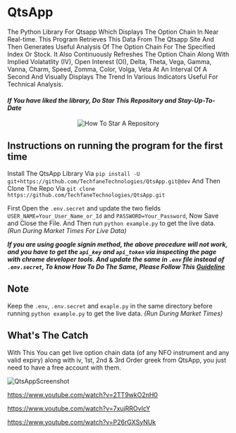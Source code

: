 # QtsApp
The Python Library For Qtsapp Which Displays The Option Chain In Near Real-time. This Program Retrieves This Data From The Qtsapp Site And Then Generates Useful Analysis Of The Option Chain For The Specified Index Or Stock. It Also Continuously Refreshes The Option Chain Along With Implied Volatatlity (IV), Open Interest (OI), Delta, Theta, Vega, Gamma, Vanna, Charm, Speed, Zomma, Color, Volga, Veta At An Interval Of A Second And Visually Displays The Trend In Various Indicators Useful For Technical Analysis.

#### _If You have liked the library, Do Star This Repository and Stay-Up-To-Date_
<p align="center">
  <img src="https://user-images.githubusercontent.com/96371033/180197157-aabda812-828b-4cf7-97a6-a4b9bdd8b151.gif" alt="How To Star A Repository">
</p>

## Instructions on running the program for the first time

Install The QtsApp Library Via `pip install -U git+https://github.com/TechfaneTechnologies/QtsApp.git@dev` And Then Clone The Repo Via `git clone https://github.com/TechfaneTechnologies/QtsApp.git`

First Open the `.env.secret` and update the two fields `USER_NAME=Your_User_Name_or_Id` and `PASSWORD=Your_Password`, Now Save and Close the File.
And Then run `python example.py` to get the live data. _(Run During Market Times For Live Data)_

_**If you are using google signin method, the above procedure will not work, and you have to get the `api_key` and `api_token` via inspecting the page with chrome developer tools. And update the same in `.env` file instead of `.env.secret`, To know How To Do The Same, Please Follow This [Guideline](https://github.com/TechfaneTechnologies/QtsApp/blob/main/GetApiKeyAndAccessTokenFromBrowser.md)**_

## Note
Keep the `.env`, `.env.secret` and `exaple.py` in the same directory before running `python example.py` to get the live data. _(Run During Market Times)_

## What's The Catch
With This  You can get live option chain data (of any NFO instrument and any valid expiry) along with iv, 1st, 2nd & 3rd Order greek from QtsApp, you just need to have a free account with them.

![QtsAppScreenshot](https://user-images.githubusercontent.com/68828793/178950834-dd3eb6e7-fbfd-40d4-a5c8-a49f87fa4a43.png)

https://www.youtube.com/watch?v=2TT9wkO2nH0

https://www.youtube.com/watch?v=7xujRROvIcY

https://www.youtube.com/watch?v=P26rGXSyNUk
